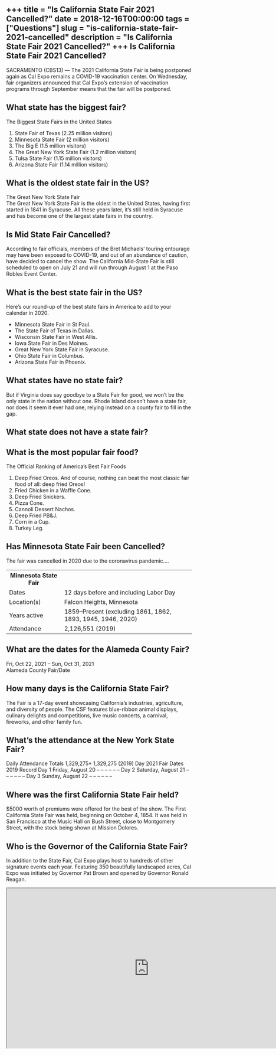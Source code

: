 +++
title = "Is California State Fair 2021 Cancelled?"
date = 2018-12-16T00:00:00
tags = ["Questions"]
slug = "is-california-state-fair-2021-cancelled"
description = "Is California State Fair 2021 Cancelled?"
+++
Is California State Fair 2021 Cancelled?
----------------------------------------

SACRAMENTO (CBS13) — The 2021 California State Fair is being postponed again as Cal Expo remains a COVID-19 vaccination center. On Wednesday, fair organizers announced that Cal Expo’s extension of vaccination programs through September means that the fair will be postponed.

What state has the biggest fair?
--------------------------------

The Biggest State Fairs in the United States

1. State Fair of Texas (2.25 million visitors)
2. Minnesota State Fair (2 million visitors)
3. The Big E (1.5 million visitors)
4. The Great New York State Fair (1.2 million visitors)
5. Tulsa State Fair (1.15 million visitors)
6. Arizona State Fair (1.14 million visitors)

What is the oldest state fair in the US?
----------------------------------------

The Great New York State Fair  
The Great New York State Fair is the oldest in the United States, having first started in 1841 in Syracuse. All these years later, it’s still held in Syracuse and has become one of the largest state fairs in the country.

Is Mid State Fair Cancelled?
----------------------------

According to fair officials, members of the Bret Michaels’ touring entourage may have been exposed to COVID-19, and out of an abundance of caution, have decided to cancel the show. The California Mid-State Fair is still scheduled to open on July 21 and will run through August 1 at the Paso Robles Event Center.

What is the best state fair in the US?
--------------------------------------

Here’s our round-up of the best state fairs in America to add to your calendar in 2020.

- Minnesota State Fair in St Paul.
- The State Fair of Texas in Dallas.
- Wisconsin State Fair in West Allis.
- Iowa State Fair in Des Moines.
- Great New York State Fair in Syracuse.
- Ohio State Fair in Columbus.
- Arizona State Fair in Phoenix.

What states have no state fair?
-------------------------------

But if Virginia does say goodbye to a State Fair for good, we won’t be the only state in the nation without one. Rhode Island doesn’t have a state fair, nor does it seem it ever had one, relying instead on a county fair to fill in the gap.

What state does not have a state fair?
--------------------------------------

What is the most popular fair food?
-----------------------------------

The Official Ranking of America’s Best Fair Foods

1. Deep Fried Oreos. And of course, nothing can beat the most classic fair food of all: deep fried Oreos!
2. Fried Chicken in a Waffle Cone.
3. Deep Fried Snickers.
4. Pizza Cone.
5. Cannoli Dessert Nachos.
6. Deep Fried PB&amp;J.
7. Corn in a Cup.
8. Turkey Leg.

Has Minnesota State Fair been Cancelled?
----------------------------------------

The fair was cancelled in 2020 due to the coronavirus pandemic….

<table><tr><th>Minnesota State Fair</th></tr><tr><td>Dates</td><td>12 days before and including Labor Day</td></tr><tr><td>Location(s)</td><td>Falcon Heights, Minnesota</td></tr><tr><td>Years active</td><td>1859–Present (excluding 1861, 1862, 1893, 1945, 1946, 2020)</td></tr><tr><td>Attendance</td><td>2,126,551 (2019)</td></tr></table>

What are the dates for the Alameda County Fair?
-----------------------------------------------

Fri, Oct 22, 2021 – Sun, Oct 31, 2021  
Alameda County Fair/Date

How many days is the California State Fair?
-------------------------------------------

The Fair is a 17-day event showcasing California’s industries, agriculture, and diversity of people. The CSF features blue-ribbon animal displays, culinary delights and competitions, live music concerts, a carnival, fireworks, and other family fun.

What’s the attendance at the New York State Fair?
-------------------------------------------------

Daily Attendance Totals 1,329,275\* 1,329,275 (2019) Day 2021 Fair Dates 2019 Record Day 1 Friday, August 20 – – – – – – Day 2 Saturday, August 21 – – – – – – Day 3 Sunday, August 22 – – – – – –

Where was the first California State Fair held?
-----------------------------------------------

$5000 worth of premiums were offered for the best of the show. The First California State Fair was held, beginning on October 4, 1854. It was held in San Francisco at the Music Hall on Bush Street, close to Montgomery Street, with the stock being shown at Mission Dolores.

Who is the Governor of the California State Fair?
-------------------------------------------------

In addition to the State Fair, Cal Expo plays host to hundreds of other signature events each year. Featuring 350 beautifully landscaped acres, Cal Expo was initiated by Governor Pat Brown and opened by Governor Ronald Reagan.

<iframe allow="accelerometer; autoplay; clipboard-write; encrypted-media; gyroscope; picture-in-picture" allowfullscreen="" class="__youtube_prefs__  epyt-is-override  no-lazyload" data-no-lazy="1" data-origheight="433" data-origwidth="770" data-skipgform_ajax_framebjll="" height="433" id="_ytid_32218" loading="lazy" src="https://www.youtube.com/embed/1twLUTck_qM?enablejsapi=1&autoplay=0&cc_load_policy=0&cc_lang_pref=&iv_load_policy=1&loop=0&modestbranding=0&rel=1&fs=1&playsinline=0&autohide=2&theme=dark&color=red&controls=1&" title="YouTube player" width="770"></iframe>
